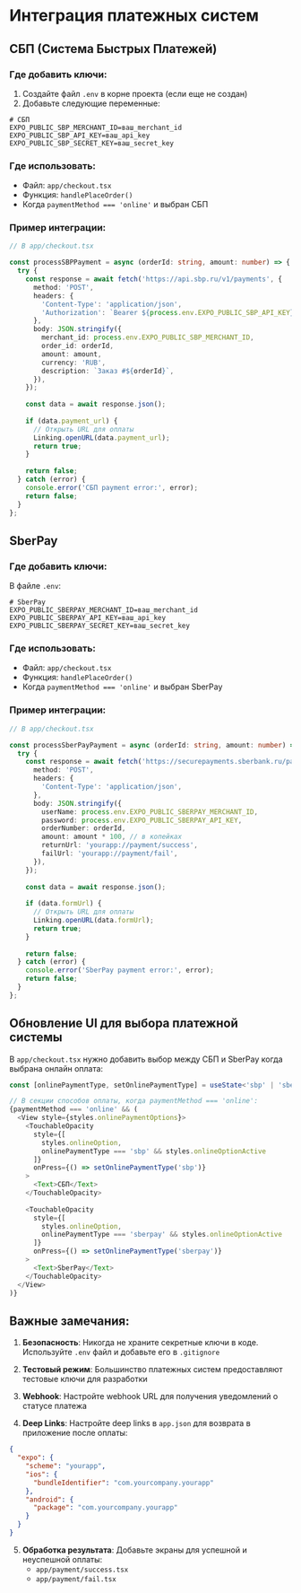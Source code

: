 # Интеграция платежных систем

## СБП (Система Быстрых Платежей)

### Где добавить ключи:
1. Создайте файл `.env` в корне проекта (если еще не создан)
2. Добавьте следующие переменные:

```env
# СБП
EXPO_PUBLIC_SBP_MERCHANT_ID=ваш_merchant_id
EXPO_PUBLIC_SBP_API_KEY=ваш_api_key
EXPO_PUBLIC_SBP_SECRET_KEY=ваш_secret_key
```

### Где использовать:
- Файл: `app/checkout.tsx`
- Функция: `handlePlaceOrder()`
- Когда `paymentMethod === 'online'` и выбран СБП

### Пример интеграции:

```typescript
// В app/checkout.tsx

const processSBPPayment = async (orderId: string, amount: number) => {
  try {
    const response = await fetch('https://api.sbp.ru/v1/payments', {
      method: 'POST',
      headers: {
        'Content-Type': 'application/json',
        'Authorization': `Bearer ${process.env.EXPO_PUBLIC_SBP_API_KEY}`,
      },
      body: JSON.stringify({
        merchant_id: process.env.EXPO_PUBLIC_SBP_MERCHANT_ID,
        order_id: orderId,
        amount: amount,
        currency: 'RUB',
        description: `Заказ #${orderId}`,
      }),
    });
    
    const data = await response.json();
    
    if (data.payment_url) {
      // Открыть URL для оплаты
      Linking.openURL(data.payment_url);
      return true;
    }
    
    return false;
  } catch (error) {
    console.error('СБП payment error:', error);
    return false;
  }
};
```

## SberPay

### Где добавить ключи:
В файле `.env`:

```env
# SberPay
EXPO_PUBLIC_SBERPAY_MERCHANT_ID=ваш_merchant_id
EXPO_PUBLIC_SBERPAY_API_KEY=ваш_api_key
EXPO_PUBLIC_SBERPAY_SECRET_KEY=ваш_secret_key
```

### Где использовать:
- Файл: `app/checkout.tsx`
- Функция: `handlePlaceOrder()`
- Когда `paymentMethod === 'online'` и выбран SberPay

### Пример интеграции:

```typescript
// В app/checkout.tsx

const processSberPayPayment = async (orderId: string, amount: number) => {
  try {
    const response = await fetch('https://securepayments.sberbank.ru/payment/rest/register.do', {
      method: 'POST',
      headers: {
        'Content-Type': 'application/json',
      },
      body: JSON.stringify({
        userName: process.env.EXPO_PUBLIC_SBERPAY_MERCHANT_ID,
        password: process.env.EXPO_PUBLIC_SBERPAY_API_KEY,
        orderNumber: orderId,
        amount: amount * 100, // в копейках
        returnUrl: 'yourapp://payment/success',
        failUrl: 'yourapp://payment/fail',
      }),
    });
    
    const data = await response.json();
    
    if (data.formUrl) {
      // Открыть URL для оплаты
      Linking.openURL(data.formUrl);
      return true;
    }
    
    return false;
  } catch (error) {
    console.error('SberPay payment error:', error);
    return false;
  }
};
```

## Обновление UI для выбора платежной системы

В `app/checkout.tsx` нужно добавить выбор между СБП и SberPay когда выбрана онлайн оплата:

```typescript
const [onlinePaymentType, setOnlinePaymentType] = useState<'sbp' | 'sberpay'>('sbp');

// В секции способов оплаты, когда paymentMethod === 'online':
{paymentMethod === 'online' && (
  <View style={styles.onlinePaymentOptions}>
    <TouchableOpacity
      style={[
        styles.onlineOption,
        onlinePaymentType === 'sbp' && styles.onlineOptionActive
      ]}
      onPress={() => setOnlinePaymentType('sbp')}
    >
      <Text>СБП</Text>
    </TouchableOpacity>
    
    <TouchableOpacity
      style={[
        styles.onlineOption,
        onlinePaymentType === 'sberpay' && styles.onlineOptionActive
      ]}
      onPress={() => setOnlinePaymentType('sberpay')}
    >
      <Text>SberPay</Text>
    </TouchableOpacity>
  </View>
)}
```

## Важные замечания:

1. **Безопасность**: Никогда не храните секретные ключи в коде. Используйте `.env` файл и добавьте его в `.gitignore`

2. **Тестовый режим**: Большинство платежных систем предоставляют тестовые ключи для разработки

3. **Webhook**: Настройте webhook URL для получения уведомлений о статусе платежа

4. **Deep Links**: Настройте deep links в `app.json` для возврата в приложение после оплаты:

```json
{
  "expo": {
    "scheme": "yourapp",
    "ios": {
      "bundleIdentifier": "com.yourcompany.yourapp"
    },
    "android": {
      "package": "com.yourcompany.yourapp"
    }
  }
}
```

5. **Обработка результата**: Добавьте экраны для успешной и неуспешной оплаты:
   - `app/payment/success.tsx`
   - `app/payment/fail.tsx`
